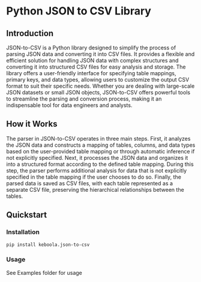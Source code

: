 # Python JSON to CSV Library

## Introduction

JSON-to-CSV is a Python library designed to simplify the process of parsing JSON data and converting it into CSV files. It provides a flexible and efficient solution for handling JSON data with complex structures and converting it into structured CSV files for easy analysis and storage. The library offers a user-friendly interface for specifying table mappings, primary keys, and data types, allowing users to customize the output CSV format to suit their specific needs. Whether you are dealing with large-scale JSON datasets or small JSON objects, JSON-to-CSV offers powerful tools to streamline the parsing and conversion process, making it an indispensable tool for data engineers and analysts.

## How it Works

The parser in JSON-to-CSV operates in three main steps. First, it analyzes the JSON data and constructs a mapping of tables, columns, and data types based on the user-provided table mapping or through automatic inference if not explicitly specified. Next, it processes the JSON data and organizes it into a structured format according to the defined table mapping. During this step, the parser performs additional analysis for data that is not explicitly specified in the table mapping if the user chooses to do so. Finally, the parsed data is saved as CSV files, with each table represented as a separate CSV file, preserving the hierarchical relationships between the tables.

## Quickstart



### Installation

```
pip install keboola.json-to-csv
```

### Usage

See Examples folder for usage

